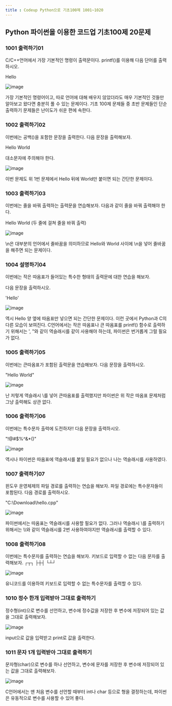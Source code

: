 ```yaml
---
title : Codeup Python으로 기초100제 1001~1020
---
```


## Python 파이썬을 이용한 코드업 기초100제 20문제


### 1001 출력하기01

C/C++언어에서 가장 기본적인 명령이 출력문이다.
printf()를 이용해 다음 단어를 출력하시오.

Hello

![image](https://user-images.githubusercontent.com/69578124/104795981-e8d7e880-57f5-11eb-994d-9ec8fc47751b.png)

가장 기본적인 명령어이고, 따로 언어에 대해 배우지 않았더라도 매우 기본적인 것들만 알아보고 왔다면 충분히 풀 수 있는 문제이다. 기초 100제 문제들 중 초반 문제들인 단순 출력하기 문제들은 난이도가 쉬운 편에 속한다.

### 1002 출력하기02

이번에는 공백()을 포함한 문장을 출력한다.
다음 문장을 출력해보자.

Hello World

대소문자에 주의해야 한다.

![image](https://user-images.githubusercontent.com/69578124/104796019-3a807300-57f6-11eb-8477-5b6b3c59c118.png)

이번 문제도 위 1번 문제에서 Hello 뒤에 World만 붙이면 되는 간단한 문제이다.


### 1003 출력하기03

이번에는 줄을 바꿔 출력하는 출력문을 연습해보자.
다음과 같이 줄을 바꿔 출력해야 한다.

Hello
World
(두 줄에 걸쳐 줄을 바꿔 출력)

![image](https://user-images.githubusercontent.com/69578124/104796050-8cc19400-57f6-11eb-9327-8a13548c20b5.png)

\n은 대부분의 언어에서 줄바꿈을 의미하므로 Hello와 World 사이에 \n을 넣어 줄바꿈을 해주면 되는 문제이다.

### 1004 설명하기04

이번에는 작은 따옴표가 들어있는 특수한 형태의 출력문에 대한 연습을 해보자.

다음 문장을 출력하시오.

'Hello'

![image](https://user-images.githubusercontent.com/69578124/104796283-335a6480-57f8-11eb-910d-856b64a59c38.png)

역시 Hello 양 옆에 따옴표만 넣으면 되는 간단한 문제이다. 이런 곳에서 Python과 C의 다른 모습이 보여진다. C언어에서는 작은 따옴표나 큰 따옴표를 printf() 함수로 출력하기 위해서는 \', \"와 같이 역슬래시를 같이 사용해야 하는데, 파이썬은 번거롭게 그럴 필요가 없다.

### 1005 출력하기05

이번에는 큰따옴표가 포함된 출력문을 연습해보자.
다음 문장을 출력하시오.

"Hello World"

![image](https://user-images.githubusercontent.com/69578124/104806648-657dbd80-581c-11eb-99e8-3203cc95d384.png)

난 저렇게 역슬래시 \를 넣어 큰따옴표를 출력했지만 파이썬은 위 작은 따옴표 문제처럼 그냥 출력해도 상관 없다.

### 1006 출력하기06

이번에는 특수문자 출력에 도전하자!!
다음 문장을 출력하시오.

"!@#$%^&*()"

![image](https://user-images.githubusercontent.com/69578124/104806677-a8d82c00-581c-11eb-9eb0-009b8635a942.png)

역시나 파이썬은 따옴표에 역슬래시를 붙일 필요가 없으나 나는 역슬래시를 사용하였다.

### 1007 출력하기07

윈도우 운영체제의 파일 경로를 출력하는 연습을 해보자.
파일 경로에는 특수문자들이 포함된다.
다음 경로를 출력하시오.

"C:\Download\hello.cpp"

![image](https://user-images.githubusercontent.com/69578124/104806708-dc1abb00-581c-11eb-9e22-4d214f880ae4.png)

파이썬에서는 따옴표는 역슬래시를 사용할 필요가 없다. 그러나 역슬래시 \를 출력하기 위해서는 \\\와 같이 역슬래시를 2번 사용하여야지만 역슬래시를 출력할 수 있다.

### 1008 출력하기08

이번에는 특수문자를 출력하는 연습을 해보자.
키보드로 입력할 수 없는 다음 문자를 출력해보자. 
┌┬┐
├┼┤
└┴┘

![image](https://user-images.githubusercontent.com/69578124/105427913-8f5a3880-5c91-11eb-92fd-0b02fb79c9ea.png)

유니코드를 이용하여 키보드로 입력할 수 없는 특수문자를 출력할 수 있다.

### 1010 정수 한개 입력받아 그대로 출력하기

정수형(int)으로 변수를 선언하고, 변수에 정수값을 저장한 후 변수에 저장되어 있는 값을 그대로 출력해보자.

![image](https://user-images.githubusercontent.com/69578124/105428037-d6e0c480-5c91-11eb-83b0-0c6b73fba258.png)

input으로 값을 입력받고 print로 값을 출력한다.

### 1011 문자 1개 입력받아 그대로 출력하기

문자형(char)으로 변수를 하나 선언하고, 변수에 문자를 저장한 후 변수에 저장되어 있는 값을 그대로 출력해보자.

![image](https://user-images.githubusercontent.com/69578124/105428344-90d83080-5c92-11eb-8753-673d7b81518a.png)


C언어에서는 맨 처음 변수를 선언할 때부터 int나 char 등으로 형을 결정하는데, 파이썬은 유동적으로 변수를 사용할 수 있어 좋다.

